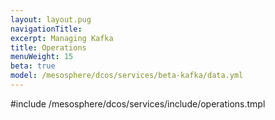 ```yaml
---
layout: layout.pug
navigationTitle:
excerpt: Managing Kafka
title: Operations
menuWeight: 15
beta: true
model: /mesosphere/dcos/services/beta-kafka/data.yml
---
```


#include /mesosphere/dcos/services/include/operations.tmpl
